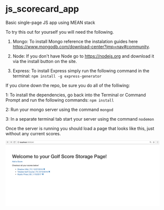 # js_scorecard_app
Basic single-page JS app using MEAN stack

To try this out for yourself you will need the following.

1. Mongo: To install Mongo reference the instalation guides here https://www.mongodb.com/download-center?jmp=nav#community. 

2. Node: If you don't have Node go to https://nodejs.org and download it via the install button on the site. 

3. Express: To install Express simply run the following command in the terminal:
`npm install -g express-generator`

If you clone down the repo, be sure you do all of the folliwing:

1: To install the dependencies, go back into the Terminal or Command Prompt and run the following commands:
`npm install`

2: Run your mongo server using the command 
  `mongod`

3: In a separate terminal tab start your server using the command
  `nodemon`
  
  Once the server is running you should load a page that looks like this, just without any current scores.
  
![Alt Text](https://github.com/atokatly/js_scorecard_app/blob/master/images/Screen%20Shot%202017-03-05%20at%204.09.25%20PM.png)
